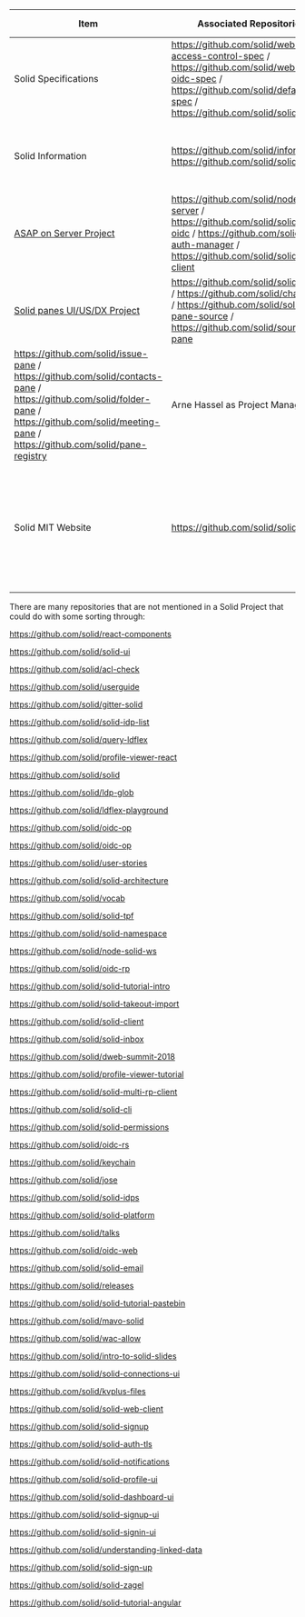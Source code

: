 
| Item  | Associated Repositories  | Individuals Involved | Individuals Association | 
| ------------- | ------------- | ------------- | ------------- | 
| Solid Specifications | https://github.com/solid/web-access-control-spec / https://github.com/solid/webid-oidc-spec / https://github.com/solid/default-spec / https://github.com/solid/solid-spec | [Tim Berners-Lee](https://github.com/timbl), [Mitzi László](https://github.com/Mitzi-Laszlo), [Kjetil Kjernsmo](https://github.com/kjetilk) |[Solid Team](https://github.com/solid/information/blob/master/solid-team.md) |  
| Solid Information | https://github.com/solid/information / https://github.com/solid/solid-apps | [Tim Berners-Lee](https://github.com/timbl), [Mitzi László](https://github.com/Mitzi-Laszlo), [Kjetil Kjernsmo](https://github.com/kjetilk) |[Solid Team](https://github.com/solid/information/blob/master/solid-team.md) |  
| [ASAP on Server Project](https://github.com/orgs/solid/projects/2) | https://github.com/solid/node-solid-server / https://github.com/solid/solid-auth-oidc / https://github.com/solid/oidc-auth-manager / https://github.com/solid/solid-auth-client | [Jackson Morgan](https://github.com/jaxoncreed) as Project Manager |
| [Solid panes UI/US/DX Project](https://github.com/orgs/solid/projects/4) | https://github.com/solid/solid-panes / https://github.com/solid/chat-pane / https://github.com/solid/solid-pane-source / https://github.com/solid/source-pane
https://github.com/solid/issue-pane / https://github.com/solid/contacts-pane / https://github.com/solid/folder-pane / https://github.com/solid/meeting-pane / https://github.com/solid/pane-registry | Arne Hassel as Project Manager | 
| Solid MIT Website  | https://github.com/solid/solid.mit.edu | [Tim](https://github.com/timbl/), Lalana, [Eric](https://github.com/ericprud), [Melvin](https://github.com/melvincarvalho), [Ruben](https://github.com/RubenVerborgh), [Amy](https://github.com/rhiaro), [Andrei](https://github.com/deiu), [Daniel](https://github.com/dan-f), [Dmitri](https://github.com/dmitrizagidulin), [Nicola](https://github.com/nicola), [Sarven](https://github.com/csarven)| 


There are many repositories that are not mentioned in a Solid Project that could do with some sorting through:

https://github.com/solid/react-components

https://github.com/solid/solid-ui

https://github.com/solid/acl-check

https://github.com/solid/userguide

https://github.com/solid/gitter-solid

https://github.com/solid/solid-idp-list

https://github.com/solid/query-ldflex

https://github.com/solid/profile-viewer-react

https://github.com/solid/solid

https://github.com/solid/ldp-glob

https://github.com/solid/ldflex-playground

https://github.com/solid/oidc-op

https://github.com/solid/oidc-op

https://github.com/solid/user-stories

https://github.com/solid/solid-architecture

https://github.com/solid/vocab

https://github.com/solid/solid-tpf

https://github.com/solid/solid-namespace

https://github.com/solid/node-solid-ws

https://github.com/solid/oidc-rp

https://github.com/solid/solid-tutorial-intro

https://github.com/solid/solid-takeout-import

https://github.com/solid/solid-client

https://github.com/solid/solid-inbox

https://github.com/solid/dweb-summit-2018

https://github.com/solid/profile-viewer-tutorial

https://github.com/solid/solid-multi-rp-client

https://github.com/solid/solid-cli

https://github.com/solid/solid-permissions

https://github.com/solid/oidc-rs

https://github.com/solid/keychain

https://github.com/solid/jose

https://github.com/solid/solid-idps

https://github.com/solid/solid-platform

https://github.com/solid/talks

https://github.com/solid/oidc-web

https://github.com/solid/solid-email

https://github.com/solid/releases

https://github.com/solid/solid-tutorial-pastebin

https://github.com/solid/mavo-solid

https://github.com/solid/wac-allow

https://github.com/solid/intro-to-solid-slides

https://github.com/solid/solid-connections-ui

https://github.com/solid/kvplus-files

https://github.com/solid/solid-web-client

https://github.com/solid/solid-signup

https://github.com/solid/solid-auth-tls

https://github.com/solid/solid-notifications

https://github.com/solid/solid-profile-ui

https://github.com/solid/solid-dashboard-ui

https://github.com/solid/solid-signup-ui

https://github.com/solid/solid-signin-ui

https://github.com/solid/understanding-linked-data

https://github.com/solid/solid-sign-up

https://github.com/solid/solid-zagel

https://github.com/solid/solid-tutorial-angular
